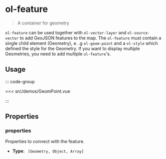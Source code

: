 # ol-feature

> A container for geometry

`ol-feature` can be used together with `ol-vector-layer` and `ol-source-vector` to add GeoJSON features to the map.
The `ol-feature` must contain a single child element (Geometry), e. .g `ol-geom-point` and a `ol-style` which defined the style for the Geometry.
If you want to display multiple Geometries, you need to add multiple `ol-feature`'s.

<script setup>
import GeomPoint from "@demos/GeomPoint.vue"
</script>

## Usage

<ClientOnly>
<GeomPoint />
</ClientOnly>

::: code-group

<<< src/demos/GeomPoint.vue

:::

## Properties

### properties

Properties to connect with the feature.

- **Type**: ` [Geometry, Object, Array]`
